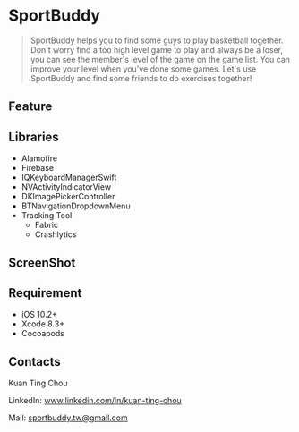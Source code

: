 # SportBuddy

> SportBuddy helps you to find some guys to play basketball together. 
Don't worry find a too high level game to play and always be a loser, you can see the member's level of the game on the game list.
You can improve your level when you've done some games.
Let's use SportBuddy and find some friends to do exercises together!

## Feature


## Libraries
* Alamofire
* Firebase
* IQKeyboardManagerSwift
* NVActivityIndicatorView
* DKImagePickerController
* BTNavigationDropdownMenu
* Tracking Tool
  * Fabric
  * Crashlytics

## ScreenShot

## Requirement
* iOS 10.2+
* Xcode 8.3+
* Cocoapods

## Contacts
Kuan Ting Chou

LinkedIn: www.linkedin.com/in/kuan-ting-chou

Mail: sportbuddy.tw@gmail.com
